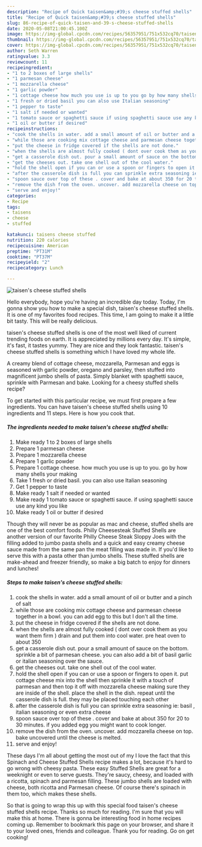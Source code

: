 ```yaml
---
description: "Recipe of Quick taisen&amp;#39;s cheese stuffed shells"
title: "Recipe of Quick taisen&amp;#39;s cheese stuffed shells"
slug: 86-recipe-of-quick-taisen-and-39-s-cheese-stuffed-shells
date: 2020-05-08T21:00:45.100Z
image: https://img-global.cpcdn.com/recipes/56357951/751x532cq70/taisens-cheese-stuffed-shells-recipe-main-photo.jpg
thumbnail: https://img-global.cpcdn.com/recipes/56357951/751x532cq70/taisens-cheese-stuffed-shells-recipe-main-photo.jpg
cover: https://img-global.cpcdn.com/recipes/56357951/751x532cq70/taisens-cheese-stuffed-shells-recipe-main-photo.jpg
author: Seth Warren
ratingvalue: 3.3
reviewcount: 11
recipeingredient:
- "1 to 2 boxes of large shells"
- "1 parmesan cheese"
- "1 mozzarella cheese"
- "1 garlic powder"
- "1 cottage cheese how much you use is up to you go by how many shells your making"
- "1 fresh or dried basil you can also use Italian seasoning"
- "1 pepper to taste"
- "1 salt if needed or wanted"
- "1 tomato sauce or spaghetti sauce if using spaghetti sauce use any kind you like"
- "1 oil or butter if desired"
recipeinstructions:
- "cook the shells in water. add a small amount of oil or butter and a pinch of salt"
- "while those are cooking mix cottage cheese and parmesan cheese together in a bowl. you can add egg to this but I don&#39;t all the time."
- "put the cheese in fridge covered if the shells are not done."
- "when the shells are almost fully cooked ( dont over cook them as you want them firm ) drain and put them into cool water. pre heat oven to about 350"
- "get a casserole dish out. pour a small amount of sauce on the bottom. sprinkle a bit of parmesan cheese. you can also add a bit of basil garlic or italian seasoning over the sauce."
- "get the cheeses out. take one shell out of the cool water."
- "hold the shell open if you can or use a spoon or fingers to open it. put cottage cheese mix into the shell then sprinkle it with a touch of parmesan and then top it off with mozzarella cheese making sure they are inside of the shell. place the shell in the dish. repeat until the casserole dish is full. they may be placed touching each other"
- "after the casserole dish is full you can sprinkle extra seasoning ie: basil , italian seasoning or even extra cheese"
- "spoon sauce over top of these . cover and bake at about 350 for 20 to 30 minutes.  if you added egg you might want to cook longer."
- "remove the dish from the oven. uncover. add mozzarella cheese on top. bake uncovered until the cheese is melted."
- "serve and enjoy!"
categories:
- Recipe
tags:
- taisens
- cheese
- stuffed

katakunci: taisens cheese stuffed 
nutrition: 220 calories
recipecuisine: American
preptime: "PT31M"
cooktime: "PT37M"
recipeyield: "2"
recipecategory: Lunch

---
```



![taisen&#39;s cheese stuffed shells](https://img-global.cpcdn.com/recipes/56357951/751x532cq70/taisens-cheese-stuffed-shells-recipe-main-photo.jpg)

Hello everybody, hope you're having an incredible day today. Today, I'm gonna show you how to make a special dish, taisen&#39;s cheese stuffed shells. It is one of my favorites food recipes. This time, I am going to make it a little bit tasty. This will be really delicious.

taisen&#39;s cheese stuffed shells is one of the most well liked of current trending foods on earth. It is appreciated by millions every day. It's simple, it's fast, it tastes yummy. They are nice and they look fantastic. taisen&#39;s cheese stuffed shells is something which I have loved my whole life.

A creamy blend of cottage cheese, mozzarella, Parmesan and eggs is seasoned with garlic powder, oregano and parsley, then stuffed into magnificent jumbo shells of pasta. Simply blanket with spaghetti sauce, sprinkle with Parmesan and bake. Looking for a cheesy stuffed shells recipe?


To get started with this particular recipe, we must first prepare a few ingredients. You can have taisen&#39;s cheese stuffed shells using 10 ingredients and 11 steps. Here is how you cook that.

<!--inarticleads1-->

##### The ingredients needed to make taisen&#39;s cheese stuffed shells:

1. Make ready 1 to 2 boxes of large shells
1. Prepare 1 parmesan cheese
1. Prepare 1 mozzarella cheese
1. Prepare 1 garlic powder
1. Prepare 1 cottage cheese. how much you use is up to you. go by how many shells your making
1. Take 1 fresh or dried basil. you can also use Italian seasoning
1. Get 1 pepper to taste
1. Make ready 1 salt if needed or wanted
1. Make ready 1 tomato sauce or spaghetti sauce. if using spaghetti sauce use any kind you like
1. Make ready 1 oil or butter if desired


Though they will never be as popular as mac and cheese, stuffed shells are one of the best comfort foods. Philly Cheesesteak Stuffed Shells are another version of our favorite Philly Cheese Steak Sloppy Joes with the filling added to jumbo pasta shells and a quick and easy creamy cheese sauce made from the same pan the meat filling was made in. If you&#39;d like to serve this with a pasta other than jumbo shells. These stuffed shells are make-ahead and freezer friendly, so make a big batch to enjoy for dinners and lunches! 

<!--inarticleads2-->

##### Steps to make taisen&#39;s cheese stuffed shells:

1. cook the shells in water. add a small amount of oil or butter and a pinch of salt
1. while those are cooking mix cottage cheese and parmesan cheese together in a bowl. you can add egg to this but I don&#39;t all the time.
1. put the cheese in fridge covered if the shells are not done.
1. when the shells are almost fully cooked ( dont over cook them as you want them firm ) drain and put them into cool water. pre heat oven to about 350
1. get a casserole dish out. pour a small amount of sauce on the bottom. sprinkle a bit of parmesan cheese. you can also add a bit of basil garlic or italian seasoning over the sauce.
1. get the cheeses out. take one shell out of the cool water.
1. hold the shell open if you can or use a spoon or fingers to open it. put cottage cheese mix into the shell then sprinkle it with a touch of parmesan and then top it off with mozzarella cheese making sure they are inside of the shell. place the shell in the dish. repeat until the casserole dish is full. they may be placed touching each other
1. after the casserole dish is full you can sprinkle extra seasoning ie: basil , italian seasoning or even extra cheese
1. spoon sauce over top of these . cover and bake at about 350 for 20 to 30 minutes.  if you added egg you might want to cook longer.
1. remove the dish from the oven. uncover. add mozzarella cheese on top. bake uncovered until the cheese is melted.
1. serve and enjoy!


These days I&#39;m all about getting the most out of my I love the fact that this Spinach and Cheese Stuffed Shells recipe makes a lot, because it&#39;s hard to go wrong with cheesy pasta. These easy Stuffed Shells are great for a weeknight or even to serve guests. They&#39;re saucy, cheesy, and loaded with a ricotta, spinach and parmesan filling. These jumbo shells are loaded with cheese, both ricotta and Parmesan cheese. Of course there&#39;s spinach in them too, which makes these shells. 

So that is going to wrap this up with this special food taisen&#39;s cheese stuffed shells recipe. Thanks so much for reading. I'm sure that you will make this at home. There is gonna be interesting food in home recipes coming up. Remember to bookmark this page on your browser, and share it to your loved ones, friends and colleague. Thank you for reading. Go on get cooking!
